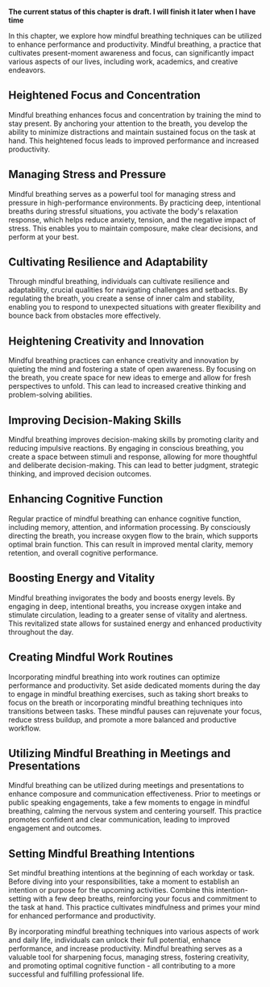 **The current status of this chapter is draft. I will finish it later when I have time**

In this chapter, we explore how mindful breathing techniques can be utilized to enhance performance and productivity. Mindful breathing, a practice that cultivates present-moment awareness and focus, can significantly impact various aspects of our lives, including work, academics, and creative endeavors.

Heightened Focus and Concentration
----------------------------------

Mindful breathing enhances focus and concentration by training the mind to stay present. By anchoring your attention to the breath, you develop the ability to minimize distractions and maintain sustained focus on the task at hand. This heightened focus leads to improved performance and increased productivity.

Managing Stress and Pressure
----------------------------

Mindful breathing serves as a powerful tool for managing stress and pressure in high-performance environments. By practicing deep, intentional breaths during stressful situations, you activate the body's relaxation response, which helps reduce anxiety, tension, and the negative impact of stress. This enables you to maintain composure, make clear decisions, and perform at your best.

Cultivating Resilience and Adaptability
---------------------------------------

Through mindful breathing, individuals can cultivate resilience and adaptability, crucial qualities for navigating challenges and setbacks. By regulating the breath, you create a sense of inner calm and stability, enabling you to respond to unexpected situations with greater flexibility and bounce back from obstacles more effectively.

Heightening Creativity and Innovation
-------------------------------------

Mindful breathing practices can enhance creativity and innovation by quieting the mind and fostering a state of open awareness. By focusing on the breath, you create space for new ideas to emerge and allow for fresh perspectives to unfold. This can lead to increased creative thinking and problem-solving abilities.

Improving Decision-Making Skills
--------------------------------

Mindful breathing improves decision-making skills by promoting clarity and reducing impulsive reactions. By engaging in conscious breathing, you create a space between stimuli and response, allowing for more thoughtful and deliberate decision-making. This can lead to better judgment, strategic thinking, and improved decision outcomes.

Enhancing Cognitive Function
----------------------------

Regular practice of mindful breathing can enhance cognitive function, including memory, attention, and information processing. By consciously directing the breath, you increase oxygen flow to the brain, which supports optimal brain function. This can result in improved mental clarity, memory retention, and overall cognitive performance.

Boosting Energy and Vitality
----------------------------

Mindful breathing invigorates the body and boosts energy levels. By engaging in deep, intentional breaths, you increase oxygen intake and stimulate circulation, leading to a greater sense of vitality and alertness. This revitalized state allows for sustained energy and enhanced productivity throughout the day.

Creating Mindful Work Routines
------------------------------

Incorporating mindful breathing into work routines can optimize performance and productivity. Set aside dedicated moments during the day to engage in mindful breathing exercises, such as taking short breaks to focus on the breath or incorporating mindful breathing techniques into transitions between tasks. These mindful pauses can rejuvenate your focus, reduce stress buildup, and promote a more balanced and productive workflow.

Utilizing Mindful Breathing in Meetings and Presentations
---------------------------------------------------------

Mindful breathing can be utilized during meetings and presentations to enhance composure and communication effectiveness. Prior to meetings or public speaking engagements, take a few moments to engage in mindful breathing, calming the nervous system and centering yourself. This practice promotes confident and clear communication, leading to improved engagement and outcomes.

Setting Mindful Breathing Intentions
------------------------------------

Set mindful breathing intentions at the beginning of each workday or task. Before diving into your responsibilities, take a moment to establish an intention or purpose for the upcoming activities. Combine this intention-setting with a few deep breaths, reinforcing your focus and commitment to the task at hand. This practice cultivates mindfulness and primes your mind for enhanced performance and productivity.

By incorporating mindful breathing techniques into various aspects of work and daily life, individuals can unlock their full potential, enhance performance, and increase productivity. Mindful breathing serves as a valuable tool for sharpening focus, managing stress, fostering creativity, and promoting optimal cognitive function - all contributing to a more successful and fulfilling professional life.
